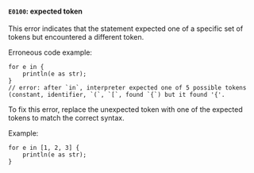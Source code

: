 #### `E0100`: expected token

This error indicates that the statement expected one of a specific set of tokens but encountered a different token.

Erroneous code example:

```
for e in {
    println(e as str);
} 
// error: after `in`, interpreter expected one of 5 possible tokens (constant, identifier, `(`, `[`, found `{`) but it found '{'.
```

To fix this error, replace the unexpected token with one of the expected tokens to match the correct syntax. 

Example:

```
for e in [1, 2, 3] {
    println(e as str);
}
```
